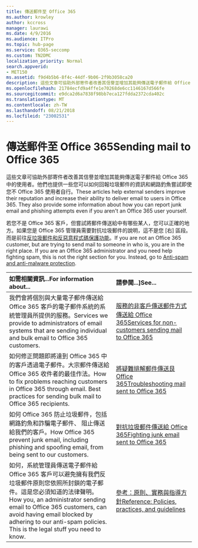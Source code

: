 ```yaml
---
title: 傳送郵件至 Office 365
ms.author: krowley
author: kccross
manager: laurawi
ms.date: 4/9/2016
ms.audience: ITPro
ms.topic: hub-page
ms.service: O365-seccomp
ms.custom: TN2DMC
localization_priority: Normal
search.appverid:
- MET150
ms.assetid: f9d4b5b6-8f4c-44df-9b06-2f9b3058ca20
description: 這些文章可協助外部寄件者改善其信譽並增加其能夠傳送電子郵件給 Office 365 中的使用者。他們也提供一些您可以如何回報垃圾郵件的資訊和網路釣魚嘗試即使您不 Office 365 使用者自行。
ms.openlocfilehash: 21784ecfd9a4ffe1e70268de6cc1146167d566fe
ms.sourcegitcommit: e9dca2d6a7838f98bb7eca127fdda2372cda402c
ms.translationtype: MT
ms.contentlocale: zh-TW
ms.lasthandoff: 08/21/2018
ms.locfileid: "23002531"
---
```

# <a name="sending-mail-to-office-365"></a><span data-ttu-id="20d35-104">傳送郵件至 Office 365</span><span class="sxs-lookup"><span data-stu-id="20d35-104">Sending mail to Office 365</span></span>

<span data-ttu-id="20d35-p102">這些文章可協助外部寄件者改善其信譽並增加其能夠傳送電子郵件給 Office 365 中的使用者。他們也提供一些您可以如何回報垃圾郵件的資訊和網路釣魚嘗試即使您不 Office 365 使用者自行。</span><span class="sxs-lookup"><span data-stu-id="20d35-p102">These articles help external senders improve their reputation and increase their ability to deliver email to users in Office 365. They also provide some information about how you can report junk email and phishing attempts even if you aren't an Office 365 user yourself.</span></span>
  
<span data-ttu-id="20d35-p103">若您不是 Office 365 客戶，但嘗試將郵件傳送給中有哪些某人，您可以正確的地方。如果您是 Office 365 管理員需要對抗垃圾郵件的說明，這不是您 [右] 區段。而是前往[反垃圾郵件和反惡意程式碼保護功能](http://technet.microsoft.com/library/93c6c227-7442-4293-b64d-ec8f15c928db.aspx)。</span><span class="sxs-lookup"><span data-stu-id="20d35-p103">If you are not an Office 365 customer, but are trying to send mail to someone in who is, you are in the right place. If you are an Office 365 administrator and you need help fighting spam, this is not the right section for you. Instead, go to [Anti-spam and anti-malware protection](http://technet.microsoft.com/library/93c6c227-7442-4293-b64d-ec8f15c928db.aspx).</span></span>
  
|<span data-ttu-id="20d35-110">**如需相關資訊...**</span><span class="sxs-lookup"><span data-stu-id="20d35-110">**For information about...**</span></span>|<span data-ttu-id="20d35-111">**請參閱...]**</span><span class="sxs-lookup"><span data-stu-id="20d35-111">**See...**</span></span>|
|:-----|:-----|
|<span data-ttu-id="20d35-112">我們會將個別與大量電子郵件傳送給 Office 365 客戶的電子郵件系統的系統管理員所提供的服務。</span><span class="sxs-lookup"><span data-stu-id="20d35-112">Services we provide to administrators of email systems that are sending individual and bulk email to Office 365 customers.</span></span>  <br/> |[<span data-ttu-id="20d35-113">服務的非客戶傳送郵件方式傳送給 Office 365</span><span class="sxs-lookup"><span data-stu-id="20d35-113">Services for non-customers sending mail to Office 365</span></span>](services-for-non-customers.md) <br/> |
|<span data-ttu-id="20d35-p104">如何修正問題即將達到 Office 365 中的客戶透過電子郵件。大宗郵件傳送給 Office 365 收件者的最佳作法。</span><span class="sxs-lookup"><span data-stu-id="20d35-p104">How to fix problems reaching customers in Office 365 through email. Best practices for sending bulk mail to Office 365 recipients.</span></span>  <br/> |[<span data-ttu-id="20d35-116">將疑難排解郵件傳送艮 Office 365</span><span class="sxs-lookup"><span data-stu-id="20d35-116">Troubleshooting mail sent to Office 365</span></span>](troubleshooting-mail-sent-to-office-365.md) <br/> |
|<span data-ttu-id="20d35-117">如何 Office 365 防止垃圾郵件，包括網路釣魚和詐騙電子郵件、 阻止傳送給我們的客戶。</span><span class="sxs-lookup"><span data-stu-id="20d35-117">How Office 365 prevent junk email, including phishing and spoofing email, from being sent to our customers.</span></span>  <br/> |[<span data-ttu-id="20d35-118">對抗垃圾郵件傳送給 Office 365</span><span class="sxs-lookup"><span data-stu-id="20d35-118">Fighting junk email sent to Office 365</span></span>](fighting-junk-email.md) <br/> |
|<span data-ttu-id="20d35-p105">如何，系統管理員傳送電子郵件給 Office 365 客戶可以避免擁有我們反垃圾郵件原則您依照所封鎖的電子郵件。這是您必須知道的法律聲明。</span><span class="sxs-lookup"><span data-stu-id="20d35-p105">How you, an administrator sending email to Office 365 customers, can avoid having email blocked by adhering to our anti-spam policies. This is the legal stuff you need to know.</span></span>  <br/> |[<span data-ttu-id="20d35-121">參考：原則、實務與指導方針</span><span class="sxs-lookup"><span data-stu-id="20d35-121">Reference: Policies, practices, and guidelines</span></span>](reference-policies-practices-and-guidelines.md) <br/> |
   

